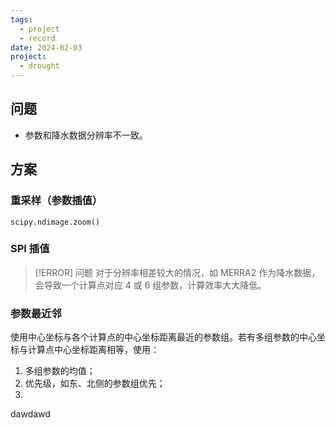 ```yaml
---
tags:
  - project
  - record
date: 2024-02-03
project:
  - drought
---
```


## 问题

- 参数和降水数据分辨率不一致。

## 方案

### 重采样（参数插值）

`scipy.ndimage.zoom()` 

### SPI 插值

> [!ERROR] 问题
> 对于分辨率相差较大的情况，如 MERRA2 作为降水数据，会导致一个计算点对应 4 或 6 组参数，计算效率大大降低。

### 参数最近邻

使用中心坐标与各个计算点的中心坐标距离最近的参数组。若有多组参数的中心坐标与计算点中心坐标距离相等，使用：
1. 多组参数的均值；
2. 优先级，如东、北侧的参数组优先；
3. 
dawdawd